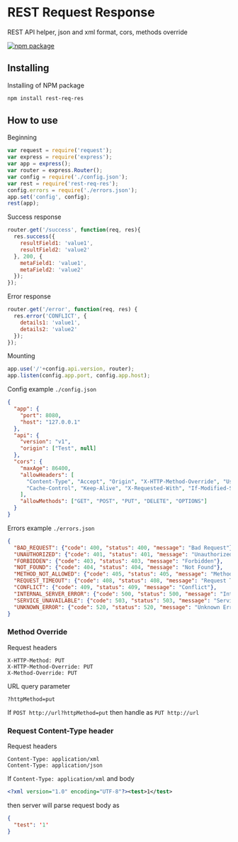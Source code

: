 # REST Request Response
REST API helper, json and xml format, cors, methods override

[![npm package](https://nodei.co/npm/rest-req-res.png?downloads=true&downloadRank=true&stars=true)](https://www.npmjs.com/package/rest-req-res)

## Installing

Installing of NPM package
``` bash
npm install rest-req-res
```

## How to use

Beginning
``` javascript
var request = require('request');
var express = require('express');
var app = express();
var router = express.Router();
var config = require('./config.json');
var rest = require('rest-req-res');
config.errors = require('./errors.json');
app.set('config', config);
rest(app);
```

Success response
``` javascript
router.get('/success', function(req, res){
  res.success({
    resultField1: 'value1',
    resultField2: 'value2'
  }, 200, {
    metaField1: 'value1',
    metaField2: 'value2'
  });
});
```

Error response
``` javascript
router.get('/error', function(req, res) {
  res.error('CONFLICT', {
    details1: 'value1',
    details2: 'value2'
  });
});
```

Mounting
``` javascript
app.use('/'+config.api.version, router);
app.listen(config.app.port, config.app.host);
```

Config example `./config.json`
``` json
{
  "app": {
    "port": 8080,
    "host": "127.0.0.1"
  },
  "api": {
    "version": "v1",
    "origin": ["Test", null]
  },
  "cors": {
    "maxAge": 86400,
    "allowHeaders": [
      "Content-Type", "Accept", "Origin", "X-HTTP-Method-Override", "User-Agent", "Authorization",
      "Cache-Control", "Keep-Alive", "X-Requested-With", "If-Modified-Since"
    ],
    "allowMethods": ["GET", "POST", "PUT", "DELETE", "OPTIONS"]
  }
}
```

Errors example `./errors.json`
``` json
{
  "BAD_REQUEST": {"code": 400, "status": 400, "message": "Bad Request"},
  "UNAUTHORIZED": {"code": 401, "status": 401, "message": "Unauthorized"},
  "FORBIDDEN": {"code": 403, "status": 403, "message": "Forbidden"},
  "NOT_FOUND": {"code": 404, "status": 404, "message": "Not Found"},
  "METHOD_NOT_ALLOWED": {"code": 405, "status": 405, "message": "Method Not Allowed"},
  "REQUEST_TIMEOUT": {"code": 408, "status": 408, "message": "Request Timeout"},
  "CONFLICT": {"code": 409, "status": 409, "message": "Conflict"},
  "INTERNAL_SERVER_ERROR": {"code": 500, "status": 500, "message": "Internal Server Error"},
  "SERVICE_UNAVAILABLE": {"code": 503, "status": 503, "message": "Service Unavailable"},
  "UNKNOWN_ERROR": {"code": 520, "status": 520, "message": "Unknown Error"}
}
```

### Method Override

Request headers
``` http
X-HTTP-Method: PUT
X-HTTP-Method-Override: PUT
X-Method-Override: PUT
```

URL query parameter
```
?httpMethod=put
```

If `POST http://url?httpMethod=put` then handle as `PUT http://url`

### Request Content-Type header

Request headers
``` http
Content-Type: application/xml
Content-Type: application/json
```

If `Content-Type: application/xml` and body
``` xml
<?xml version="1.0" encoding="UTF-8"?><test>1</test>
```
then server will parse request body as
``` json
{
  "test": '1'
}
```
